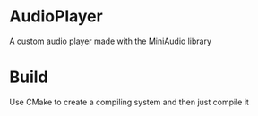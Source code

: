 # AudioPlayer
A custom audio player made with the MiniAudio library

# Build
Use CMake to create a compiling system and then just compile it
